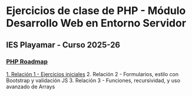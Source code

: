 # Ejercicios de clase de PHP - Módulo Desarrollo Web en Entorno Servidor
## IES Playamar - Curso 2025-26
### [PHP Roadmap](https://roadmap.sh/php)

[1. Relación 1 - Ejercicios iniciales](https://github.com/pgonaug-playamar/ejercicios-php/blob/main/relaciones%20de%20ejercicios%20PHP/1-relaci%C3%B3n-iniciales.pdf)
2. Relación 2 - Formularios, estilo con Bootstrap y validación JS
3. Relación 3 - Funciones, recursividad, y uso avanzado de Arrays
